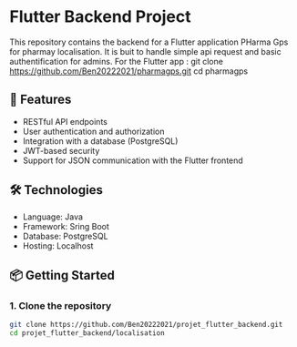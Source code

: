 # Flutter Backend Project

This repository contains the backend for a Flutter application PHarma Gps for pharmay localisation. It is buit to handle simple api request and basic authentification for admins.
For the Flutter app :
git clone https://github.com/Ben20222021/pharmagps.git
cd pharmagps

## 🚀 Features

- RESTful API endpoints
- User authentication and authorization
- Integration with a database (PostgreSQL)
- JWT-based security 
- Support for JSON communication with the Flutter frontend

## 🛠 Technologies

- Language: Java
- Framework: Sring Boot
- Database: PostgreSQL
- Hosting: Localhost

## 📦 Getting Started

### 1. Clone the repository

```bash
git clone https://github.com/Ben20222021/projet_flutter_backend.git
cd projet_flutter_backend/localisation
